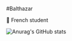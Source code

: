 #Balthazar

📍 French student

![Anurag's GitHub stats](https://github-readme-stats.vercel.app/api?username=anuraghazra&theme=radical&show_icons=true)
